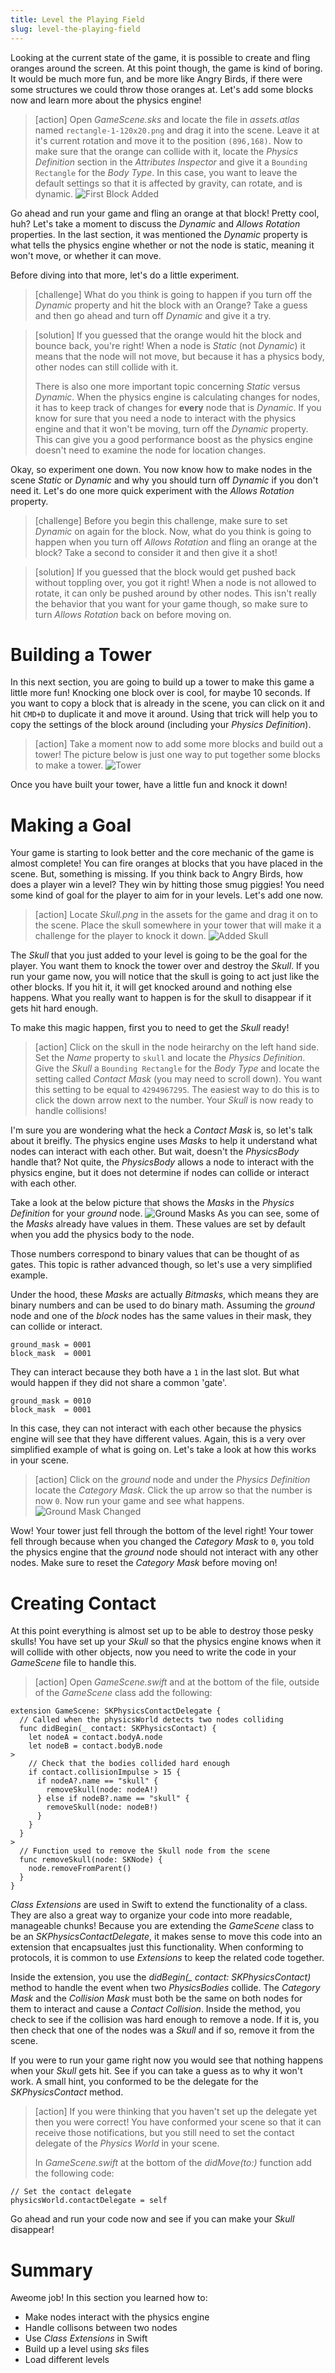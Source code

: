 ```yaml
---
title: Level the Playing Field
slug: level-the-playing-field
---
```


Looking at the current state of the game, it is possible to create and fling oranges around the
screen. At this point though, the game is kind of boring. It would be much more fun, and be more
like Angry Birds, if there were some structures we could throw those oranges at. Let's add some
blocks now and learn more about the physics engine!

> [action]
> Open *GameScene.sks* and locate the file in *assets.atlas* named `rectangle-1-120x20.png` and
> drag it into the scene. Leave it at it's current rotation and move it to the position `(896,168)`.
> Now to make sure that the orange can collide with it, locate the *Physics Definition* section in the
> *Attributes Inspector* and give it a `Bounding Rectangle` for the *Body Type*. In this case, you
> want to leave the default settings so that it is affected by gravity, can rotate, and is dynamic.
> ![First Block Added](./assets/first_block.png)

Go ahead and run your game and fling an orange at that block! Pretty cool, huh? Let's take a moment
to discuss the *Dynamic* and *Allows Rotation* properties. In the last section, it was mentioned
the *Dynamic* property is what tells the physics engine whether or not the node is static, meaning
it won't move, or whether it can move.

Before diving into that more, let's do a little experiment.

> [challenge]
> What do you think is going to happen if you turn off the *Dynamic* property and hit the block with
> an Orange? Take a guess and then go ahead and turn off *Dynamic* and give it a try.

<!-- -->

> [solution]
> If you guessed that the orange would hit the block and bounce back, you're right! When a node is
> *Static* (not *Dynamic*) it means that the node will not move, but because it has a physics body,
> other nodes can still collide with it.
>
> There is also one more important topic concerning *Static* versus *Dynamic*. When the physics
> engine is calculating changes for nodes, it has to keep track of changes for **every** node
> that is *Dynamic*. If you know for sure that you need a node to interact with the physics engine
> and that it won't be moving, turn off the *Dynamic* property. This can give you a good performance
> boost as the physics engine doesn't need to examine the node for location changes.

Okay, so experiment one down. You now know how to make nodes in the scene *Static* or *Dynamic* and why
you should turn off *Dynamic* if you don't need it. Let's do one more quick experiment with the
*Allows Rotation* property.

> [challenge]
> Before you begin this challenge, make sure to set *Dynamic* on again for the block. Now, what do you
> think is going to happen when you turn off *Allows Rotation* and fling an orange at the block? Take a
> second to consider it and then give it a shot!

<!-- -->

> [solution]
> If you guessed that the block would get pushed back without toppling over, you got it right! When a node
> is not allowed to rotate, it can only be pushed around by other nodes. This isn't really the behavior that
> you want for your game though, so make sure to turn *Allows Rotation* back on before moving on.

# Building a Tower

In this next section, you are going to build up a tower to make this game a little more fun! Knocking one block
over is cool, for maybe 10 seconds. If you want to copy a block that is already in the scene, you can click on
it and hit `CMD+D` to duplicate it and move it around. Using that trick will help you to copy the settings
of the block around (including your *Physics Definition*).

> [action]
> Take a moment now to add some more blocks and build out a tower! The picture below is just one way to put
> together some blocks to make a tower.
> ![Tower](./assets/tower.png)

Once you have built your tower, have a little fun and knock it down!

# Making a Goal

Your game is starting to look better and the core mechanic of the game is almost complete! You can fire oranges
at blocks that you have placed in the scene. But, something is missing. If you think back to Angry Birds, how
does a player win a level? They win by hitting those smug piggies! You need some kind of goal for the player
to aim for in your levels. Let's add one now.

> [action]
> Locate *Skull.png* in the assets for the game and drag it on to the scene. Place the skull somewhere in your
> tower that will make it a challenge for the player to knock it down.
> ![Added Skull](./assets/added_skull.png)

The *Skull* that you just added to your level is going to be the goal for the player. You want them to knock
the tower over and destroy the *Skull*. If you run your game now, you will notice that the skull is going to
act just like the other blocks. If you hit it, it will get knocked around and nothing else happens. What you
really want to happen is for the skull to disappear if it gets hit hard enough.

To make this magic happen, first you to need to get the *Skull* ready!

> [action]
> Click on the skull in the node heirarchy on the left hand side. Set the *Name* property to `skull` and
> locate the *Physics Definition*. Give the *Skull* a `Bounding Rectangle` for the *Body Type* and locate
> the setting called *Contact Mask* (you may need to scroll down). You want this setting to be equal to
> `4294967295`. The easiest way to do this is to click the down arrow next to the number. Your *Skull*
> is now ready to handle collisions!

I'm sure you are wondering what the heck a *Contact Mask* is, so let's talk about it breifly. The physics
engine uses *Masks* to help it understand what nodes can interact with each other. But wait, doesn't the
*PhysicsBody* handle that? Not quite, the *PhysicsBody* allows a node to interact with the physics engine,
but it does not determine if nodes can collide or interact with each other.

Take a look at the below picture that shows the *Masks* in the *Physics Definition* for your *ground* node.
![Ground Masks](./assets/ground_masks_1.png)
As you can see, some of the *Masks* already have values in them. These values are set by default when you
add the physics body to the node. 

<!-- TODO: Better explanation of bitmasks -->

Those numbers correspond to binary values that can be thought of as gates.
This topic is rather advanced though, so let's use a very simplified example.

Under the hood, these *Masks* are actually *Bitmasks*, which means they are binary numbers and can be used
to do binary math. Assuming the *ground* node and one of the *block* nodes has the same values in their
mask, they can collide or interact.

```
ground_mask = 0001
block_mask  = 0001
```

They can interact because they both have a `1` in the last slot. But what would happen if they did not share
a common 'gate'.

```
ground_mask = 0010
block_mask  = 0001
```

In this case, they can not interact with each other because the physics engine will see that they have
different values. Again, this is a very over simplified example of what is going on. Let's take a look
at how this works in your scene.

<!-- End of TODO: -->

> [action]
> Click on the *ground* node and under the *Physics Definition* locate the *Category Mask*. Click the up
> arrow so that the number is now `0`. Now run your game and see what happens.
> ![Ground Mask Changed](./assets/ground_mask_2.png)

Wow! Your tower just fell through the bottom of the level right! Your tower fell through because when you
changed the *Category Mask* to `0`, you told the physics engine that the *ground* node should not interact
with any other nodes. Make sure to reset the *Category Mask* before moving on!

# Creating Contact

At this point everything is almost set up to be able to destroy those pesky skulls! You have set up your
*Skull* so that the physics engine knows when it will collide with other objects, now you need to write
the code in your *GameScene* file to handle this.

> [action]
> Open *GameScene.swift* and at the bottom of the file, outside of the *GameScene* class add the following:
>
```
extension GameScene: SKPhysicsContactDelegate {
  // Called when the physicsWorld detects two nodes colliding
  func didBegin(_ contact: SKPhysicsContact) {
    let nodeA = contact.bodyA.node
    let nodeB = contact.bodyB.node
>
    // Check that the bodies collided hard enough
    if contact.collisionImpulse > 15 {
      if nodeA?.name == "skull" {
        removeSkull(node: nodeA!)
      } else if nodeB?.name == "skull" {
        removeSkull(node: nodeB!)
      }
    }
  }
>
  // Function used to remove the Skull node from the scene
  func removeSkull(node: SKNode) {
    node.removeFromParent()
  }
}
```
>

*Class Extensions* are used in Swift to extend the functionality of a class. They are also a great
way to organize your code into more readable, manageable chunks! Because you are extending the *GameScene*
class to be an *SKPhysicsContactDelegate*, it makes sense to move this code into an extension that
encapsualtes just this functionality. When conforming to protocols, it is common to use *Extensions*
to keep the related code together.

Inside the extension, you use the *didBegin(_ contact: SKPhysicsContact)* method to handle the event when
two *PhysicsBodies* collide. The *Category Mask* and the *Collision Mask* must both be the same on both
nodes for them to interact and cause a *Contact Collision*. Inside the method, you check to see if the
collision was hard enough to remove a node. If it is, you then check that one of the nodes was a *Skull*
and if so, remove it from the scene.

If you were to run your game right now you would see that nothing happens when your *Skull* gets hit. See
if you can take a guess as to why it won't work. A small hint, you conformed to be the delegate for the
*SKPhysicsContact* method.

> [action]
> If you were thinking that you haven't set up the delegate yet then you were correct! You have conformed
> your scene so that it can receive those notifications, but you still need to set the contact delegate of the
> *Physics World* in your scene.
>
> In *GameScene.swift* at the bottom of the *didMove(to:)* function add the following code:
>
```
// Set the contact delegate
physicsWorld.contactDelegate = self
```
>

Go ahead and run your code now and see if you can make your *Skull* disappear!

# Summary

Aweome job! In this section you learned how to:

- Make nodes interact with the physics engine
- Handle collisons between two nodes
- Use *Class Extensions* in Swift
- Build up a level using *sks* files
- Load different levels